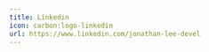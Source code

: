 ```yaml
---
title: Linkedin
icon: carbon:logo-linkedin
url: https://www.linkedin.com/jonathan-lee-devel
---
```

